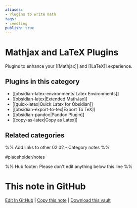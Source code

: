 ```yaml
---
aliases:
- Plugins to write math
tags: 
- seedling 
publish: true
---
```



# Mathjax and LaTeX Plugins

Plugins to enhance your [[Mathjax]] and [[LaTeX]] experience.

## Plugins in this category

- [[obsidian-latex-environments|Latex Environments]]
- [[obsidian-latex|Extended MathJax]]
- [[quick-latex|Quick Latex for Obsidian]]
- [[obsidian-export-to-tex|Export To TeX]]
- [[obsidian-pandoc|Pandoc Plugin]]
- [[copy-as-latex|Copy as Latex]]

## Related categories

%% Add links to other 02.02 - Category notes %%

#placeholder/notes

%% Hub footer: Please don't edit anything below this line %%

# This note in GitHub

<span class="git-footer">[Edit In GitHub](https://github.dev/obsidian-community/obsidian-hub/blob/main/02%20-%20Community%20Expansions/02.01%20Plugins%20by%20Category/Mathjax%20and%20LaTeX%20Plugins.md "git-hub-edit-note") | [Copy this note](https://raw.githubusercontent.com/obsidian-community/obsidian-hub/main/02%20-%20Community%20Expansions/02.01%20Plugins%20by%20Category/Mathjax%20and%20LaTeX%20Plugins.md "git-hub-copy-note") | [Download this vault](https://github.com/obsidian-community/obsidian-hub/archive/refs/heads/main.zip "git-hub-download-vault") </span>
